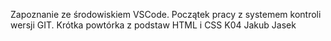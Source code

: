 Zapoznanie ze środowiskiem VSCode. Początek pracy z systemem kontroli wersji GIT. Krótka powtórka z podstaw HTML i CSS
K04 Jakub Jasek 